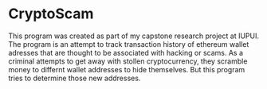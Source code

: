 # CryptoScam
This program was created as part of my capstone research project at IUPUI. The program is an attempt to track transaction history of ethereum wallet adresses that are thought to be associated with hacking or scams. As a criminal attempts to get away with stollen cryptocurrency, they scramble money to differnt wallet addresses to hide themselves. But this program tries to determine those new addresses.

